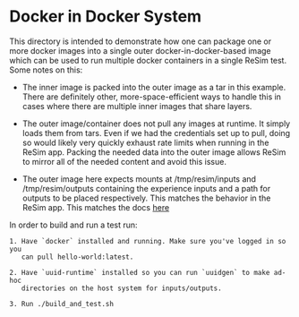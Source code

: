 # Docker in Docker System

This directory is intended to demonstrate how one can package one or more docker
images into a single outer docker-in-docker-based image which can be used to run
multiple docker containers in a single ReSim test. Some notes on this:

 - The inner image is packed into the outer image as a tar in this
   example. There are definitely other, more-space-efficient ways to handle
   this in cases where there are multiple inner images that share layers.
   
 - The outer image/container does not pull any images at runtime. It simply
   loads them from tars. Even if we had the credentials set up to pull, doing so
   would likely very quickly exhaust rate limits when running in the ReSim
   app. Packing the needed data into the outer image allows ReSim to mirror all
   of the needed content and avoid this issue.
   
 - The outer image here expects mounts at /tmp/resim/inputs and
   /tmp/resim/outputs containing the experience inputs and a path for outputs to
   be placed respectively. This matches the behavior in the ReSim app. This
   matches the docs
   [here](https://docs.resim.ai/setup/build-images/#inputs-and-outputs)
   
In order to build and run a test run:

    1. Have `docker` installed and running. Make sure you've logged in so you
       can pull hello-world:latest.
	   
	2. Have `uuid-runtime` installed so you can run `uuidgen` to make ad-hoc
       directories on the host system for inputs/outputs.
	   
	3. Run ./build_and_test.sh
